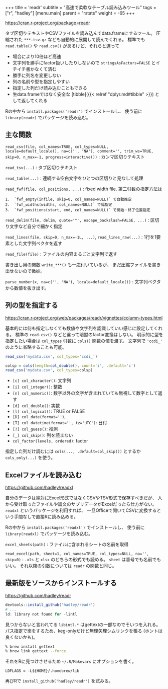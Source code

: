 +++
title = 'readr'
subtitle = "高速で柔軟なテーブル読み込みツール"
tags = ["r", "hadley"]
[menu.main]
  parent = "rstats"
  weight = -65
+++

https://cran.r-project.org/package=readr

タブ区切りテキストやCSVファイルを読み込んでdata.frameにするツール。
圧縮された `***.tsv.gz` なども自動的に展開して読んでくれる。
標準でも `read.table()` や `read.csv()` があるけど、それらと違って

-   場合により10倍ほど高速
-   文字列を勝手にfactor扱いしたりしないので
    `stringsAsFactors=FALSE` とイチイチ書かなくて済む
-   勝手に列名を変更しない
-   列の名前や型を指定しやすい
-   指定した列だけ読み込むこともできる
-   生data.frameではなく安全な
    [tibble]({{< relref "dplyr.md#tibble" >}}) として返してくれる

Rの中から `install.packages('readr')` でインストールし、
使う前に `library(readr)` でパッケージを読み込む。


## 主な関数

`read_csv(file, col_names=TRUE, col_types=NULL, locale=default_locale(), na=c('', 'NA'), comment='', trim_ws=TRUE, skip=0, n_max=-1, progress=interactive())`
:   カンマ区切りテキスト

`read_tsv(...)`
:   タブ区切りテキスト

`read_table(...)`
:   連続する空白文字をひとつの区切りと見なして処理

`read_fwf(file, col_positions, ...)`
:   fixed width file. 第二引数の指定方法は

    1.  `fwf_empty(infile, skip=0, col_names=NULL)` で自動推定
    2.  `fwf_widths(widths, col_names=NULL)` で幅指定
    3.  `fwf_positions(start, end, col_names=NULL)` で開始・終了位置指定

`read_delim(file, delim, quote='"', escape_backslash=FALSE, ...)`
:   区切り文字など自分で細かく指定

`read_lines(file, skip=0, n_max=-1L, ...)`, `read_lines_raw(...)`
:   1行を1要素とした文字列ベクタを返す

`read_file(file)`
:   ファイルの内容まるごと文字列で返す

書き出し用の関数 `write_***()` も一応付いているが、
まだ圧縮ファイルを書き出せないので微妙。

`parse_number(x, na=c('', 'NA'), locale=default_locale())`
:   文字列ベクタから数値を抜き出す。


## 列の型を指定する

https://cran.r-project.org/web/packages/readr/vignettes/column-types.html

基本的には何も指定しなくても数値や文字列を認識していい感じに設定してくれる。
標準の `read.csv()` などと違って暗黙のfactor変換はしない。
明示的に型を指定したい場合は `col_types` 引数に `cols()` 関数の値を渡す。
文字列で `'ccdi_'` のように省略することも可能。

```r
read_csv('mydata.csv', col_types='ccdi_')

colsp = cols(length=col_double(), count='i', .default='c')
read_csv('mydata.csv', col_types=colsp)
```

- `[c] col_character()`: 文字列
- `[i] col_integer()`: 整数
- `[n] col_numeric()`: 数字以外の文字が含まれていても無視して数字として返す
- `[d] col_double()`: 実数
- `[l] col_logical()`: TRUE or FALSE
- `[D] col_date(format='')`,
- `[T] col_datetime(format='', tz='UTC')`: 日付
- `[?] col_guess()`: 推測
- `[_] col_skip()`: 列を読まない
- `col_factor(levels, ordered)`: factor

指定した列だけ読むには `cols(..., .default=col_skip())`
とするか `cols_only(...)` を使う。


## Excelファイルを読み込む

https://github.com/hadley/readxl

自分のデータは絶対にExcel形式ではなくCSVやTSV形式で保存すべきだが、
人から受け取ったファイルや論文のサプリデータがExcelだったら仕方がない。
`readxl` というパッケージを利用すれば、
一旦Officeで開いてCSVに変換するという手間なしで直接Rに読み込める。

Rの中から `install.packages('readxl')` でインストールし、
使う前に `library(readxl)` でパッケージを読み込む。

`excel_sheets(path)`
:   ファイルに含まれるシートの名前を取得

`read_excel(path, sheet=1, col_names=TRUE, col_types=NULL, na='', skip=0)`
:   `.xls` と `xlsx` のどちらの形式でも読める。
    `sheet` は番号でも名前でもいい。
    それ以降の引数については `readr` の関数と同じ。


## 最新版をソースからインストールする

https://github.com/hadley/readr

```r
devtools::install_github('hadley/readr')
# ...
ld: library not found for -lintl
```

見つからないと言われてる `libintl.*` はgettextの一部なのでそいつを入れる。
パス指定で楽をするため、keg-onlyだけど無理矢理シムリンクを張る
(ホントは良くないかも)。

```sh
% brew install gettext
% brew link gettext --force
```

それをRに見つけさせるため `~/.R/Makevars` にオプションを書く。

```
LDFLAGS = -L${HOME}/.homebrew/lib
```

再びRで `install_github('hadley/readr')` を試みる。
